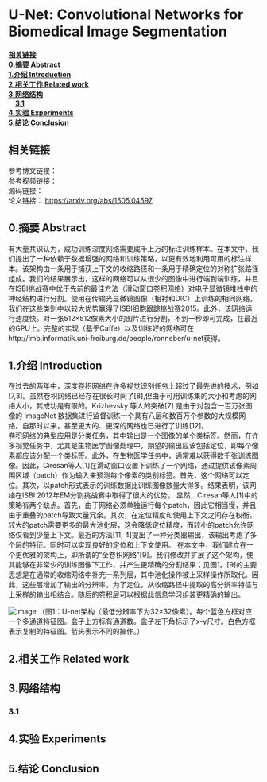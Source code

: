 # U-Net: Convolutional Networks for Biomedical Image Segmentation

[**相关链接**](#相关链接)  
[**0.摘要 Abstract**](#0.摘要Abstract)  
[**1.介绍 Introduction**](#1.介绍Introduction)  
[**2.相关工作 Related work**](#2.相关工作Relatedwork)  
[**3.网络结构**](#3.网络结构)  
&emsp;[**3.1**](#3.1)  
[**4.实验 Experiments**](#4.实验Experiments)  
[**5.结论 Conclusion**](#5.结论Conclusion)  



## 相关链接
参考博文链接：  
参考视频链接：  
源码链接：  
论文链接： https://arxiv.org/abs/1505.04597 

<a id="0.摘要Abstract"></a>
## 0.摘要 Abstract
  有大量共识认为，成功训练深度网络需要成千上万的标注训练样本。在本文中，我们提出了一种依赖于数据增强的网络和训练策略，以更有效地利用可用的标注样本。该架构由一条用于捕获上下文的收缩路径和一条用于精确定位的对称扩张路径组成。我们的结果展示出，这样的网络可以从很少的图像中进行端到端训练，并且在ISBI挑战赛中优于先前的最佳方法（滑动窗口卷积网络）对电子显微镜堆栈中的神经结构进行分割。使用在传输光显微镜图像（相衬和DIC）上训练的相同网络，我们在这些类别中以较大优势赢得了ISBI细胞跟踪挑战赛2015。此外，该网络运行速度快。对一张512×512像素大小的图片进行分割，不到一秒即可完成，在最近的GPU上。完整的实现（基于Caffe）以及训练好的网络可在http://lmb.informatik.uni-freiburg.de/people/ronneber/u-net获得。

<a id="1.介绍Introduction"></a>
## 1.介绍 Introduction
  在过去的两年中，深度卷积网络在许多视觉识别任务上超过了最先进的技术，例如 [7,3]。虽然卷积网络已经存在很长时间了[8],但由于可用训练集的大小和考虑的网络大小，其成功是有限的。Krizhevsky 等人的突破[7] 是由于对包含一百万张图像的 ImageNet 数据集进行监督训练一个具有八层和数百万个参数的大规模网络。自那时以来，甚至更大的、更深的网络也已进行了训练[12]。  
  卷积网络的典型应用是分类任务，其中输出是一个图像的单个类标签。然而，在许多视觉任务中，尤其是生物医学图像处理中，期望的输出应该包括定位，即每个像素都应该分配一个类标签。此外，在生物医学任务中，通常难以获得数千张训练图像。因此，Ciresan等人[1]在滑动窗口设置下训练了一个网络，通过提供该像素周围区域（patch）作为输入来预测每个像素的类别标签。首先，这个网络可以定位。其次，以patch形式表示的训练数据比训练图像数量大得多。结果表明，该网络在ISBI 2012年EM分割挑战赛中取得了很大的优势。
  显然，Ciresan等人[1]中的策略有两个缺点。首先，由于网络必须单独运行每个patch，因此它相当慢，并且由于重叠的patch导致大量冗余。其次，在定位精度和使用上下文之间存在权衡。较大的patch需要更多的最大池化层，这会降低定位精度，而较小的patch允许网络仅看到少量上下文。最近的方法[11, 4]提出了一种分类器输出，该输出考虑了多个层的特征。同时可以实现良好的定位和上下文使用。
  在本文中，我们建立在一个更优雅的架构上，即所谓的“全卷积网络”[9]。我们修改并扩展了这个架构，使其能够在非常少的训练图像下工作，并产生更精确的分割结果；见图1。[9]的主要思想是在通常的收缩网络中补充一系列层，其中池化操作被上采样操作所取代。因此，这些层增加了输出的分辨率。为了定位，从收缩路径中提取的高分辨率特征与上采样的输出相结合。随后的卷积层可以根据此信息学习组装更精确的输出。

![image](https://github.com/user-attachments/assets/3a11aa59-bbda-4a7c-bbec-ddd32ce37274)
（图1：U-net架构（最低分辨率下为32×32像素）。每个蓝色方框对应一个多通道特征图。盒子上方标有通道数。盒子左下角标示了x-y尺寸。白色方框表示复制的特征图。箭头表示不同的操作。）


<a id="2.相关工作Relatedwork"></a>
## 2.相关工作 Related work


<a id="3.网络结构"></a>
## 3.网络结构

<a id="3.1"></a>
### 3.1


<a id="4.实验Experiments"></a>
## 4.实验 Experiments

<a id="5.结论Conclusion"></a>
## 5.结论 Conclusion











